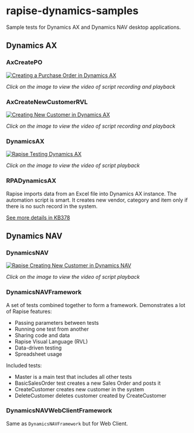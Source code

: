 # rapise-dynamics-samples
Sample tests for Dynamics AX and Dynamics NAV desktop applications.

## Dynamics AX

### AxCreatePO

[![Creating a Purchase Order in Dynamics AX](http://img.youtube.com/vi/sa1Qq3h87Ww/0.jpg)](https://youtu.be/sa1Qq3h87Ww "Creating a Purchase Order in Dynamics AX")

*Click on the image to view the video of script recording and playback*

### AxCreateNewCustomerRVL

[![Creating New Customer in Dynamics AX](http://img.youtube.com/vi/0NM7Bpj6Cc8/0.jpg)](https://youtu.be/0NM7Bpj6Cc8 "Creating New Customer in Dynamics AX")

*Click on the image to view the video of script recording and playback*

### DynamicsAX

[![Rapise Testing Dynamics AX](http://img.youtube.com/vi/Gi0YSD-nNZ8/0.jpg)](https://youtu.be/Gi0YSD-nNZ8?list=PL1GncVUgF5nt2ha_RufRAqf40qg9O4vC3 "Rapise Testing  Dynamics AX")

*Click on the image to view the video of script playback*

### RPADynamicsAX

Rapise imports data from an Excel file into Dynamics AX instance. The automation script is smart. It creates new vendor, category and item only if there is no such record in the system. 

[See more details in KB378](https://www.inflectra.com/Support/KnowledgeBase/KB378.aspx)

## Dynamics NAV

### DynamicsNAV

[![Rapise Creating New Customer in Dynamics NAV](http://img.youtube.com/vi/0HOsXuv7hLE/0.jpg)](https://youtu.be/0HOsXuv7hLE?list=PL1GncVUgF5nupmesFItGIOgxiAsgA73_u "Rapise Creating New Customer in Dynamics NAV")

*Click on the image to view the video of script playback*

### DynamicsNAVFramework

A set of tests combined together to form a framework. Demonstrates a lot of Rapise features:

- Passing parameters between tests
- Running one test from another
- Sharing code and data
- Rapise Visual Language (RVL)
- Data-driven testing
- Spreadsheet usage

Included tests:

- Master is a main test that includes all other tests
- BasicSalesOrder test creates a new Sales Order and posts it
- CreateCustomer creates new customer in the system
- DeleteCustomer deletes customer created by CreateCustomer

### DynamicsNAVWebClientFramework

Same as `DynamicsNAVFramework` but for Web Client.